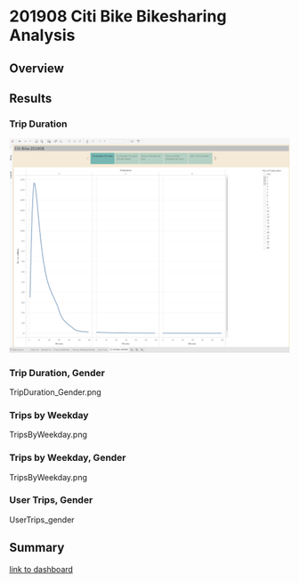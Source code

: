 # 201908 Citi Bike Bikesharing Analysis
## Overview

## Results
### Trip Duration

![img](Story_images/TripDuration.png)


### Trip Duration, Gender

TripDuration_Gender.png

### Trips by Weekday

TripsByWeekday.png

### Trips by Weekday, Gender

TripsByWeekday.png

### User Trips, Gender

UserTrips_gender

## Summary










[link to dashboard](https://public.tableau.com/app/profile/josh3547/viz/Module14_CitiBike_14/CitiBike201908?publish=yes)
